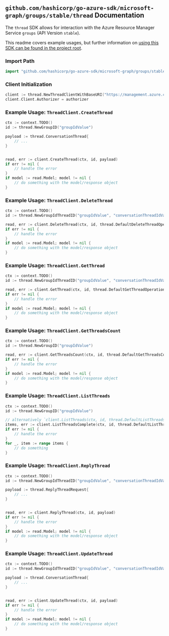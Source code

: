 
## `github.com/hashicorp/go-azure-sdk/microsoft-graph/groups/stable/thread` Documentation

The `thread` SDK allows for interaction with the Azure Resource Manager Service `groups` (API Version `stable`).

This readme covers example usages, but further information on [using this SDK can be found in the project root](https://github.com/hashicorp/go-azure-sdk/tree/main/docs).

### Import Path

```go
import "github.com/hashicorp/go-azure-sdk/microsoft-graph/groups/stable/thread"
```


### Client Initialization

```go
client := thread.NewThreadClientWithBaseURI("https://management.azure.com")
client.Client.Authorizer = authorizer
```


### Example Usage: `ThreadClient.CreateThread`

```go
ctx := context.TODO()
id := thread.NewGroupID("groupIdValue")

payload := thread.ConversationThread{
	// ...
}


read, err := client.CreateThread(ctx, id, payload)
if err != nil {
	// handle the error
}
if model := read.Model; model != nil {
	// do something with the model/response object
}
```


### Example Usage: `ThreadClient.DeleteThread`

```go
ctx := context.TODO()
id := thread.NewGroupIdThreadID("groupIdValue", "conversationThreadIdValue")

read, err := client.DeleteThread(ctx, id, thread.DefaultDeleteThreadOperationOptions())
if err != nil {
	// handle the error
}
if model := read.Model; model != nil {
	// do something with the model/response object
}
```


### Example Usage: `ThreadClient.GetThread`

```go
ctx := context.TODO()
id := thread.NewGroupIdThreadID("groupIdValue", "conversationThreadIdValue")

read, err := client.GetThread(ctx, id, thread.DefaultGetThreadOperationOptions())
if err != nil {
	// handle the error
}
if model := read.Model; model != nil {
	// do something with the model/response object
}
```


### Example Usage: `ThreadClient.GetThreadsCount`

```go
ctx := context.TODO()
id := thread.NewGroupID("groupIdValue")

read, err := client.GetThreadsCount(ctx, id, thread.DefaultGetThreadsCountOperationOptions())
if err != nil {
	// handle the error
}
if model := read.Model; model != nil {
	// do something with the model/response object
}
```


### Example Usage: `ThreadClient.ListThreads`

```go
ctx := context.TODO()
id := thread.NewGroupID("groupIdValue")

// alternatively `client.ListThreads(ctx, id, thread.DefaultListThreadsOperationOptions())` can be used to do batched pagination
items, err := client.ListThreadsComplete(ctx, id, thread.DefaultListThreadsOperationOptions())
if err != nil {
	// handle the error
}
for _, item := range items {
	// do something
}
```


### Example Usage: `ThreadClient.ReplyThread`

```go
ctx := context.TODO()
id := thread.NewGroupIdThreadID("groupIdValue", "conversationThreadIdValue")

payload := thread.ReplyThreadRequest{
	// ...
}


read, err := client.ReplyThread(ctx, id, payload)
if err != nil {
	// handle the error
}
if model := read.Model; model != nil {
	// do something with the model/response object
}
```


### Example Usage: `ThreadClient.UpdateThread`

```go
ctx := context.TODO()
id := thread.NewGroupIdThreadID("groupIdValue", "conversationThreadIdValue")

payload := thread.ConversationThread{
	// ...
}


read, err := client.UpdateThread(ctx, id, payload)
if err != nil {
	// handle the error
}
if model := read.Model; model != nil {
	// do something with the model/response object
}
```
